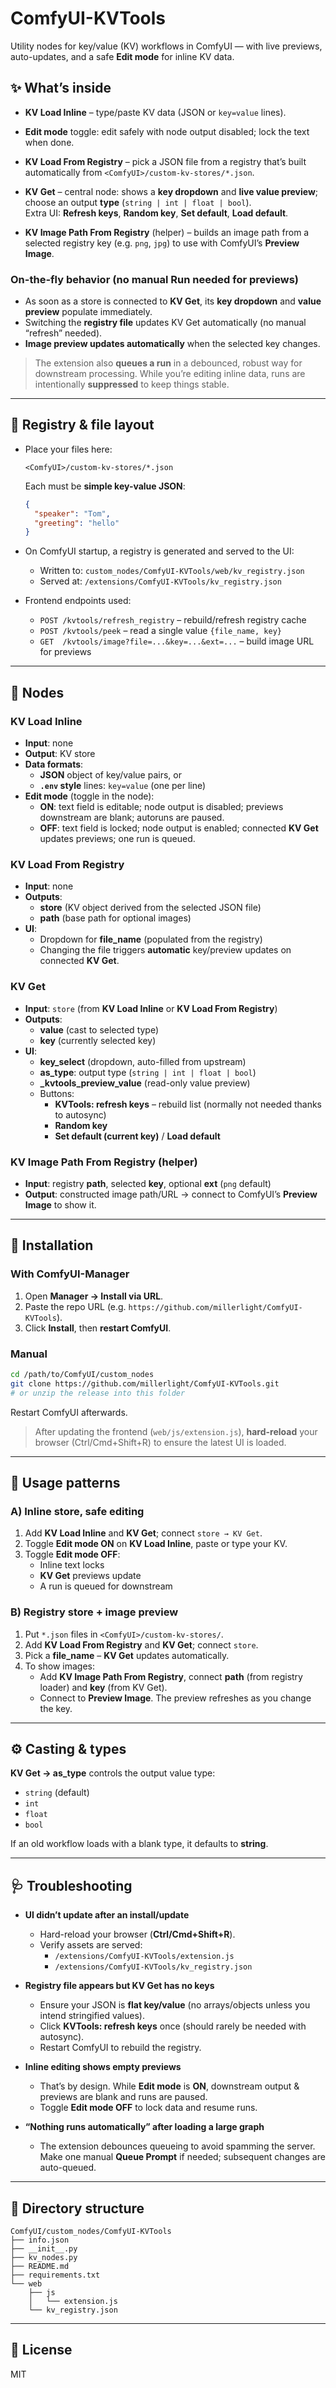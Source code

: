 # ComfyUI-KVTools

Utility nodes for key/value (KV) workflows in ComfyUI — with live previews, auto-updates, and a safe **Edit mode** for inline KV data.

## ✨ What’s inside

- **KV Load Inline** – type/paste KV data (JSON or `key=value` lines).

- **Edit mode** toggle: edit safely with node output disabled; lock the text when done.

- **KV Load From Registry** – pick a JSON file from a registry that’s built automatically from `<ComfyUI>/custom-kv-stores/*.json`.

- **KV Get** – central node: shows a **key dropdown** and **live value preview**; choose an output **type** (`string | int | float | bool`).  
  Extra UI: **Refresh keys**, **Random key**, **Set default**, **Load default**.

- **KV Image Path From Registry** (helper) – builds an image path from a selected registry key (e.g. `png`, `jpg`) to use with ComfyUI’s **Preview Image**.

### On-the-fly behavior (no manual Run needed for previews)

- As soon as a store is connected to **KV Get**, its **key dropdown** and **value preview** populate immediately.  
- Switching the **registry file** updates KV Get automatically (no manual “refresh” needed).  
- **Image preview updates automatically** when the selected key changes.

> The extension also **queues a run** in a debounced, robust way for downstream processing. While you’re editing inline data, runs are intentionally **suppressed** to keep things stable.

---

## 📁 Registry & file layout

- Place your files here:
  ```
  <ComfyUI>/custom-kv-stores/*.json
  ```
  Each must be **simple key-value JSON**:
  ```json
  {
    "speaker": "Tom",
    "greeting": "hello"
  }
  ```

- On ComfyUI startup, a registry is generated and served to the UI:
  - Written to: `custom_nodes/ComfyUI-KVTools/web/kv_registry.json`
  - Served at: `/extensions/ComfyUI-KVTools/kv_registry.json`

- Frontend endpoints used:
  - `POST /kvtools/refresh_registry` – rebuild/refresh registry cache
  - `POST /kvtools/peek` – read a single value `{file_name, key}`
  - `GET  /kvtools/image?file=...&key=...&ext=...` – build image URL for previews

---

## 🧩 Nodes

### KV Load Inline
- **Input**: none  
- **Output**: KV store
- **Data formats**:
  - **JSON** object of key/value pairs, or
  - **`.env` style** lines: `key=value` (one per line)
- **Edit mode** (toggle in the node):
  - **ON**: text field is editable; node output is disabled; previews downstream are blank; autoruns are paused.
  - **OFF**: text field is locked; node output is enabled; connected **KV Get** updates previews; one run is queued.

### KV Load From Registry
- **Input**: none  
- **Outputs**:
  - **store** (KV object derived from the selected JSON file)
  - **path** (base path for optional images)
- **UI**:
  - Dropdown for **file_name** (populated from the registry)
  - Changing the file triggers **automatic** key/preview updates on connected **KV Get**.

### KV Get
- **Input**: `store` (from **KV Load Inline** or **KV Load From Registry**)
- **Outputs**:
  - **value** (cast to selected type)
  - **key** (currently selected key)
- **UI**:
  - **key_select** (dropdown, auto-filled from upstream)
  - **as_type**: output type (`string | int | float | bool`)
  - **_kvtools_preview_value** (read-only value preview)
  - Buttons:
    - **KVTools: refresh keys** – rebuild list (normally not needed thanks to autosync)
    - **Random key**
    - **Set default (current key)** / **Load default**

### KV Image Path From Registry (helper)
- **Input**: registry **path**, selected **key**, optional **ext** (`png` default)
- **Output**: constructed image path/URL → connect to ComfyUI’s **Preview Image** to show it.

---

## 🚀 Installation

### With ComfyUI-Manager
1. Open **Manager → Install via URL**.
2. Paste the repo URL (e.g. `https://github.com/millerlight/ComfyUI-KVTools`).  
3. Click **Install**, then **restart ComfyUI**.

### Manual
```bash
cd /path/to/ComfyUI/custom_nodes
git clone https://github.com/millerlight/ComfyUI-KVTools.git
# or unzip the release into this folder
```
Restart ComfyUI afterwards.

> After updating the frontend (`web/js/extension.js`), **hard-reload** your browser (Ctrl/Cmd+Shift+R) to ensure the latest UI is loaded.

---

## 🧭 Usage patterns

### A) Inline store, safe editing
1. Add **KV Load Inline** and **KV Get**; connect `store → KV Get`.
2. Toggle **Edit mode ON** on **KV Load Inline**, paste or type your KV.
3. Toggle **Edit mode OFF**:
   - Inline text locks
   - **KV Get** previews update
   - A run is queued for downstream

### B) Registry store + image preview
1. Put `*.json` files in `<ComfyUI>/custom-kv-stores/`.
2. Add **KV Load From Registry** and **KV Get**; connect `store`.
3. Pick a **file_name** – **KV Get** updates automatically.
4. To show images:
   - Add **KV Image Path From Registry**, connect **path** (from registry loader) and **key** (from KV Get).
   - Connect to **Preview Image**. The preview refreshes as you change the key.

---

## ⚙️ Casting & types

**KV Get → as_type** controls the output value type:
- `string` (default)
- `int`
- `float`
- `bool`

If an old workflow loads with a blank type, it defaults to **string**.

---

## 🩺 Troubleshooting

- **UI didn’t update after an install/update**
  - Hard-reload your browser (**Ctrl/Cmd+Shift+R**).
  - Verify assets are served:
    - `/extensions/ComfyUI-KVTools/extension.js`
    - `/extensions/ComfyUI-KVTools/kv_registry.json`

- **Registry file appears but KV Get has no keys**
  - Ensure your JSON is **flat key/value** (no arrays/objects unless you intend stringified values).
  - Click **KVTools: refresh keys** once (should rarely be needed with autosync).
  - Restart ComfyUI to rebuild the registry.

- **Inline editing shows empty previews**
  - That’s by design. While **Edit mode** is **ON**, downstream output & previews are blank and runs are paused.
  - Toggle **Edit mode OFF** to lock data and resume runs.

- **“Nothing runs automatically” after loading a large graph**
  - The extension debounces queueing to avoid spamming the server. Make one manual **Queue Prompt** if needed; subsequent changes are auto-queued.

---

## 🧱 Directory structure

```
ComfyUI/custom_nodes/ComfyUI-KVTools
├── info.json
├── __init__.py
├── kv_nodes.py
├── README.md
├── requirements.txt
└── web
    ├── js
    │   └── extension.js
    └── kv_registry.json
```

---

## 📄 License

MIT
